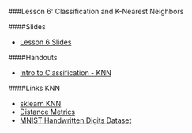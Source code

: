 ###Lesson 6: Classification and K-Nearest Neighbors

####Slides
- [ Lesson 6 Slides ](lec06.pdf)

####Handouts
- [Intro to Classification - KNN](https://github.com/pburkard88/DS_BOS_07/blob/master/Notebooks/06_Intro_to_Classification_KNN.ipynb)

####Links
	KNN
- [sklearn KNN](http://scikit-learn.org/dev/modules/neighbors.html)
- [Distance Metrics](https://en.wikipedia.org/wiki/Euclidean_distance)
- [MNIST Handwritten Digits Dataset](http://yann.lecun.com/exdb/mnist/)
